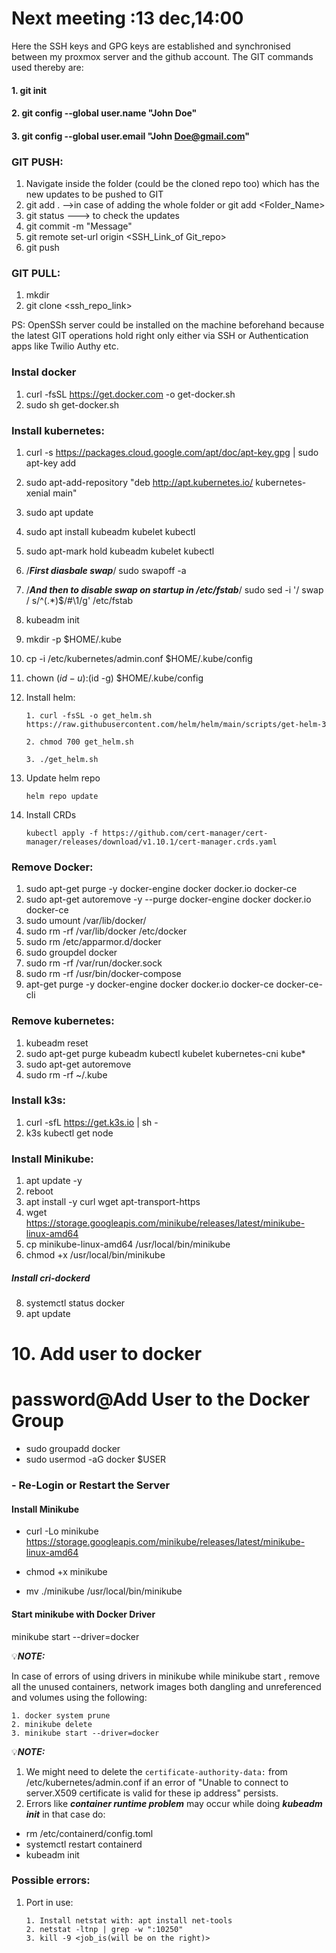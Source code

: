 # Next meeting :13 dec,14:00


Here the SSH keys and GPG keys are established and synchronised between my proxmox server and the github account. The GIT commands used thereby are:

#### 1. git init
#### 2. git config --global user.name "John Doe"
#### 3. git config --global user.email "John Doe@gmail.com"


### GIT PUSH:
  1. Navigate inside the folder (could be the cloned repo too)  which has the new updates to be pushed to GIT 
  2.  git add . -->in case of adding the whole folder or git add <Folder_Name>
  3.  git status ---> to check the updates
  4.  git commit -m "Message"
  5.  git remote set-url origin <SSH_Link_of Git_repo>
  6.  git push

### GIT PULL:
  1. mkdir 
  2. git clone <ssh_repo_link>
 
PS: OpenSSh server could be installed on the machine beforehand because the latest GIT operations hold right only either via SSH or Authentication apps like Twilio Authy etc.


### Instal docker

1. curl -fsSL https://get.docker.com -o get-docker.sh
2. sudo sh get-docker.sh
 
 
### Install kubernetes:
1. curl -s https://packages.cloud.google.com/apt/doc/apt-key.gpg | sudo apt-key add
2. sudo apt-add-repository "deb http://apt.kubernetes.io/ kubernetes-xenial main"
3. sudo apt update
4. sudo apt install kubeadm kubelet kubectl
5. sudo apt-mark hold kubeadm kubelet kubectl
6. /***First diasbale swap***/
sudo swapoff -a
7. /***And then to disable swap on startup in /etc/fstab***/
sudo sed -i '/ swap / s/^\(.*\)$/#\1/g' /etc/fstab
8. kubeadm init
9. mkdir -p $HOME/.kube
10. cp -i /etc/kubernetes/admin.conf $HOME/.kube/config
11. chown $(id -u):$(id -g) $HOME/.kube/config
12. Install helm:
   
        1. curl -fsSL -o get_helm.sh https://raw.githubusercontent.com/helm/helm/main/scripts/get-helm-3
  
        2. chmod 700 get_helm.sh
 
        3. ./get_helm.sh

13. Update helm repo

        helm repo update
   
14. Install CRDs

        kubectl apply -f https://github.com/cert-manager/cert-manager/releases/download/v1.10.1/cert-manager.crds.yaml


### Remove Docker:

1. sudo apt-get purge -y docker-engine docker docker.io docker-ce  
2. sudo apt-get autoremove -y --purge docker-engine docker docker.io docker-ce  
3. sudo umount /var/lib/docker/
4. sudo rm -rf /var/lib/docker /etc/docker
5. sudo rm /etc/apparmor.d/docker
6. sudo groupdel docker
7. sudo rm -rf /var/run/docker.sock
8. sudo rm -rf /usr/bin/docker-compose
9. apt-get purge -y docker-engine docker docker.io docker-ce docker-ce-cli


### Remove kubernetes:
1. kubeadm reset
2. sudo apt-get purge kubeadm kubectl kubelet kubernetes-cni kube*
3. sudo apt-get autoremove
4. sudo rm -rf ~/.kube


### Install k3s:
1. curl -sfL https://get.k3s.io | sh - 
2. k3s kubectl get node 

### Install Minikube:

1. apt update -y
2. reboot
3. apt install -y curl wget apt-transport-https
4. wget https://storage.googleapis.com/minikube/releases/latest/minikube-linux-amd64
5. cp minikube-linux-amd64 /usr/local/bin/minikube
6. chmod +x /usr/local/bin/minikube

##### Install cri-dockerd

8. systemctl status docker
9. apt update

# 10. Add user to docker
# password@Add User to the Docker Group

* sudo groupadd docker
* sudo usermod -aG docker $USER


### - Re-Login or Restart the Server

#### Install Minikube

* curl -Lo minikube https://storage.googleapis.com/minikube/releases/latest/minikube-linux-amd64

* chmod +x minikube

* mv ./minikube /usr/local/bin/minikube

#### Start minikube with Docker Driver

minikube start --driver=docker

💡***NOTE:***

 In case of errors of using drivers in minikube while minikube start , remove all the unused containers, network images both dangling and unreferenced and volumes using the following:
 
```
1. docker system prune
2. minikube delete
3. minikube start --driver=docker

```


💡***NOTE:***
1. We might need to delete the <code>certificate-authority-data:</code> from /etc/kubernetes/admin.conf if an error of "Unable to connect to server.X509 certificate is valid for these ip address" persists.
2. Errors like ***container runtime problem*** may occur while doing ***kubeadm init*** in that case do: 

* rm /etc/containerd/config.toml
* systemctl restart containerd
* kubeadm init

### Possible errors:
1. Port in use:

       1. Install netstat with: apt install net-tools
       2. netstat -ltnp | grep -w ":10250"
       3. kill -9 <job_is(will be on the right)>
